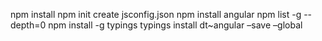 npm install
npm init
create jsconfig.json
npm install angular
npm list -g --depth=0
npm install -g typings
typings install dt~angular –save –global

